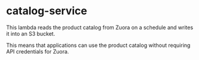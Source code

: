 # catalog-service
This lambda reads the product catalog from Zuora on a schedule and writes it into an S3 bucket.

This means that applications can use the product catalog without requiring API credentials for Zuora. 